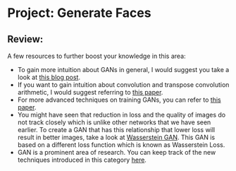 # Project: Generate Faces

## Review:

A few resources to further boost your knowledge in this area:

* To gain more intuition about GANs in general, I would suggest you take a look at [this blog post](https://medium.com/@ageitgey/abusing-generative-adversarial-networks-to-make-8-bit-pixel-art-e45d9b96cee7).
* If you want to gain intuition about convolution and transpose convolution arithmetic, I would suggest referring to [this paper](https://arxiv.org/abs/1603.07285).
* For more advanced techniques on training GANs, you can refer to [this paper](https://arxiv.org/abs/1606.03498).
* You might have seen that reduction in loss and the quality of images do not track closely which is unlike other networks that we have seen earlier. To create a GAN that has this relationship that lower loss will result in better images, take a look at [Wasserstein GAN](https://arxiv.org/abs/1701.07875). This GAN is based on a different loss function which is known as Wasserstein Loss.
* GAN is a prominent area of research. You can keep track of the new techniques introduced in this category [here](https://paperswithcode.com/methods/category/generative-adversarial-networks).

